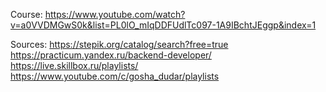 Course: https://www.youtube.com/watch?v=a0VVDMGwS0k&list=PL0lO_mIqDDFUdlTc097-1A9IBchtJEggp&index=1

Sources:
https://stepik.org/catalog/search?free=true
https://practicum.yandex.ru/backend-developer/
https://live.skillbox.ru/playlists/
https://www.youtube.com/c/gosha_dudar/playlists
